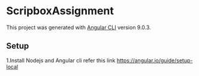 # ScripboxAssignment

This project was generated with [Angular CLI](https://github.com/angular/angular-cli) version 9.0.3.

## Setup

1.Install Nodejs and Angular cli refer this link https://angular.io/guide/setup-local


